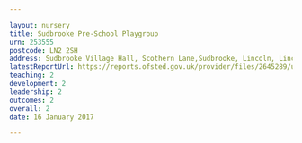 ```yaml
---

layout: nursery
title: Sudbrooke Pre-School Playgroup
urn: 253555
postcode: LN2 2SH
address: Sudbrooke Village Hall, Scothern Lane,Sudbrooke, Lincoln, Lincs, LN2 2SH
latestReportUrl: https://reports.ofsted.gov.uk/provider/files/2645289/urn/253555.pdf
teaching: 2
development: 2
leadership: 2
outcomes: 2
overall: 2
date: 16 January 2017

---
```

